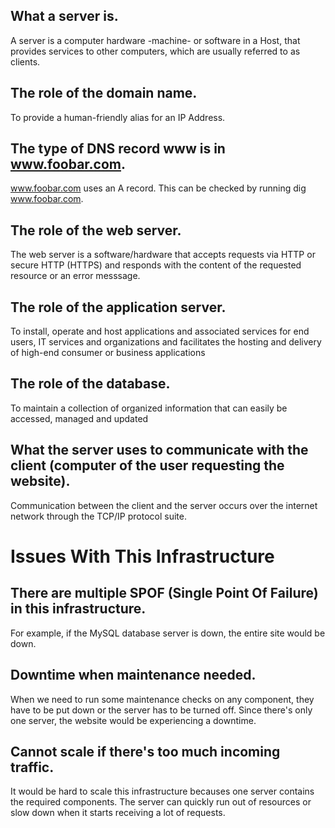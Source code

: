 ## What a server is.
A server is a computer hardware -machine- or software in a Host, that provides services to other computers, which are usually referred to as clients.

## The role of the domain name.
To provide a human-friendly alias for an IP Address.

## The type of DNS record www is in www.foobar.com.
www.foobar.com uses an A record. This can be checked by running dig www.foobar.com.

## The role of the web server.
The web server is a software/hardware that accepts requests via HTTP or secure HTTP (HTTPS) and responds with the content of the requested resource or an error messsage.

## The role of the application server.
To install, operate and host applications and associated services for end users, IT services and organizations and facilitates the hosting and delivery of high-end consumer or business applications

## The role of the database.
To maintain a collection of organized information that can easily be accessed, managed and updated

## What the server uses to communicate with the client (computer of the user requesting the website).
Communication between the client and the server occurs over the internet network through the TCP/IP protocol suite.

# Issues With This Infrastructure

## There are multiple SPOF (Single Point Of Failure) in this infrastructure.
For example, if the MySQL database server is down, the entire site would be down.

## Downtime when maintenance needed.
When we need to run some maintenance checks on any component, they have to be put down or the server has to be turned off. Since there's only one server, the website would be experiencing a downtime.

## Cannot scale if there's too much incoming traffic.
It would be hard to scale this infrastructure becauses one server contains the required components. The server can quickly run out of resources or slow down when it starts receiving a lot of requests.

